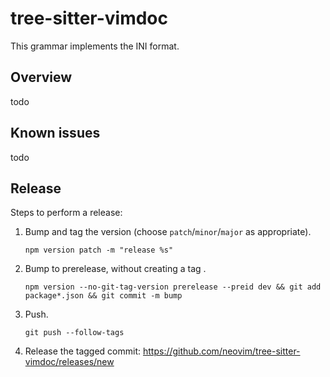 tree-sitter-vimdoc
==================

This grammar implements the INI format.

Overview
--------

todo

Known issues
------------

todo


Release
-------

Steps to perform a release:

1. Bump and tag the version (choose `patch`/`minor`/`major` as appropriate).
   ```
   npm version patch -m "release %s"
   ```
2. Bump to prerelease, without creating a tag .
   ```
   npm version --no-git-tag-version prerelease --preid dev && git add package*.json && git commit -m bump
   ```
3. Push.
   ```
   git push --follow-tags
   ```
4. Release the tagged commit: https://github.com/neovim/tree-sitter-vimdoc/releases/new

